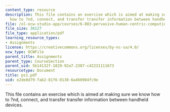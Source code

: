 ```yaml
---
content_type: resource
description: This file contains an exercise which is aimed at making sure we know
  how to ?nd, connect, and transfer transfer information between handheld devices.
file: /ol-ocw-studio-app/courses/6-883-pervasive-human-centric-computing-sma-5508-spring-2006/e2de8d79fab281f601306a460904fc9e_ps1.pdf
file_size: 36127
file_type: application/pdf
learning_resource_types:
- Assignments
license: https://creativecommons.org/licenses/by-nc-sa/4.0/
ocw_type: OCWFile
parent_title: Assignments
parent_type: CourseSection
parent_uid: 5b14132f-1829-92a7-2387-c42231111673
resourcetype: Document
title: ps1.pdf
uid: e2de8d79-fab2-81f6-0130-6a460904fc9e
---
```

This file contains an exercise which is aimed at making sure we know how to ?nd, connect, and transfer transfer information between handheld devices.
